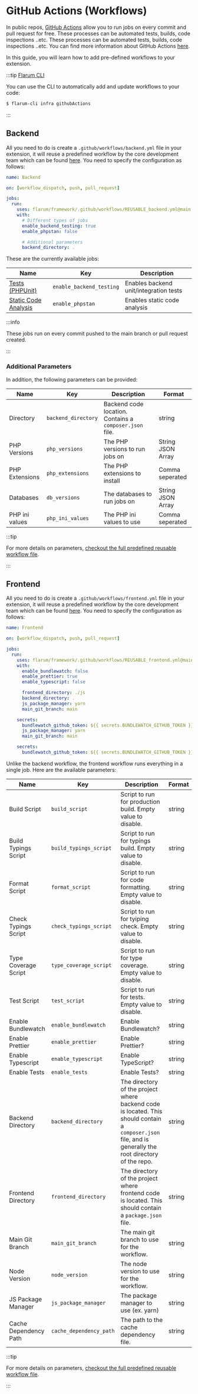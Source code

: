 # GitHub Actions (Workflows)

In public repos, [GitHub Actions](https://github.com/features/actions) allow you to run jobs on every commit and pull request for free. These processes can be automated tests, builds, code inspections ..etc. These processes can be automated tests, builds, code inspections ..etc. You can find more information about GitHub Actions [here](https://docs.github.com/en/actions).

In this guide, you will learn how to add pre-defined workflows to your extension.

:::tip [Flarum CLI](https://github.com/flarum/cli)

You can use the CLI to automatically add and update workflows to your code:
```bash
$ flarum-cli infra githubActions
```

:::

## Backend


All you need to do is create a `.github/workflows/backend.yml` file in your extension, it will reuse a predefined workflow by the core development team which can be found [here](https://github.com/flarum/framework/blob/main/.github/workflows/REUSABLE_backend.yml). You need to specify the configuration as follows:

```yaml
name: Backend

on: [workflow_dispatch, push, pull_request]

jobs:
  run:
    uses: flarum/framework/.github/workflows/REUSABLE_backend.yml@main
    with:
      # Different types of jobs
      enable_backend_testing: true
      enable_phpstan: false

      # Additional parameters
      backend_directory: .
```

These are the currently available jobs:

| Name                                            | Key                      | Description                            |
| ----------------------------------------------- | ------------------------ | -------------------------------------- |
| [Tests (PHPUnit)](testing.md)                   | `enable_backend_testing` | Enables backend unit/integration tests |
| [Static Code Analysis](static-code-analysis.md) | `enable_phpstan`         | Enables static code analysis           |

:::info

These jobs run on every commit pushed to the main branch or pull request created.

:::

### Additional Parameters

In addition, the following parameters can be provided:

| Name           | Key                 | Description                                             | Format            |
| -------------- | ------------------- | ------------------------------------------------------- | ----------------- |
| Directory      | `backend_directory` | Backend code location. Contains a `composer.json` file. | string            |
| PHP Versions   | `php_versions`      | The PHP versions to run jobs on                         | String JSON Array |
| PHP Extensions | `php_extensions`    | The PHP extensions to install                           | Comma seperated   |
| Databases      | `db_versions`       | The databases to run jobs on                            | String JSON Array |
| PHP ini values | `php_ini_values`    | The PHP ini values to use                               | Comma seperated   |

:::tip

For more details on parameters, [checkout the full predefined reusable workflow file](https://github.com/flarum/framework/blob/main/.github/workflows/REUSABLE_backend.yml).

:::

## Frontend

All you need to do is create a `.github/workflows/frontend.yml` file in your extension, it will reuse a predefined workflow by the core development team which can be found [here](https://github.com/flarum/framework/blob/main/.github/workflows/REUSABLE_frontend.yml). You need to specify the configuration as follows:

```yaml
name: Frontend

on: [workflow_dispatch, push, pull_request]

jobs:
  run:
    uses: flarum/framework/.github/workflows/REUSABLE_frontend.yml@main
    with:
      enable_bundlewatch: false
      enable_prettier: true
      enable_typescript: false

      frontend_directory: ./js
      backend_directory: .
      js_package_manager: yarn
      main_git_branch: main

    secrets:
      bundlewatch_github_token: ${{ secrets.BUNDLEWATCH_GITHUB_TOKEN }}
      js_package_manager: yarn
      main_git_branch: main

    secrets:
      bundlewatch_github_token: ${{ secrets.BUNDLEWATCH_GITHUB_TOKEN }}
```

Unlike the backend workflow, the frontend workflow runs everything in a single job. Here are the available parameters:

| Name                  | Key                     | Description                                                                                                                                              | Format |
| --------------------- | ----------------------- | -------------------------------------------------------------------------------------------------------------------------------------------------------- | ------ |
| Build Script          | `build_script`          | Script to run for production build. Empty value to disable.                                                                                              | string |
| Build Typings Script  | `build_typings_script`  | Script to run for typings build. Empty value to disable.                                                                                                 | string |
| Format Script         | `format_script`         | Script to run for code formatting. Empty value to disable.                                                                                               | string |
| Check Typings Script  | `check_typings_script`  | Script to run for tyiping check. Empty value to disable.                                                                                                 | string |
| Type Coverage Script  | `type_coverage_script`  | Script to run for type coverage. Empty value to disable.                                                                                                 | string |
| Test Script           | `test_script`           | Script to run for tests. Empty value to disable.                                                                                                         | string |
| Enable Bundlewatch    | `enable_bundlewatch`    | Enable Bundlewatch?                                                                                                                                      | string |
| Enable Prettier       | `enable_prettier`       | Enable Prettier?                                                                                                                                         | string |
| Enable Typescript     | `enable_typescript`     | Enable TypeScript?                                                                                                                                       | string |
| Enable Tests          | `enable_tests`          | Enable Tests?                                                                                                                                            | string |
| Backend Directory     | `backend_directory`     | The directory of the project where backend code is located. This should contain a `composer.json` file, and is generally the root directory of the repo. | string |
| Frontend Directory    | `frontend_directory`    | The directory of the project where frontend code is located. This should contain a `package.json` file.                                                  | string |
| Main Git Branch       | `main_git_branch`       | The main git branch to use for the workflow.                                                                                                             | string |
| Node Version          | `node_version`          | The node version to use for the workflow.                                                                                                                | string |
| JS Package Manager    | `js_package_manager`    | The package manager to use (ex. yarn)                                                                                                                    | string |
| Cache Dependency Path | `cache_dependency_path` | The path to the cache dependency file.                                                                                                                   | string |
 :::tip

For more details on parameters, [checkout the full predefined reusable workflow file](https://github.com/flarum/framework/blob/main/.github/workflows/REUSABLE_frontend.yml).

:::
